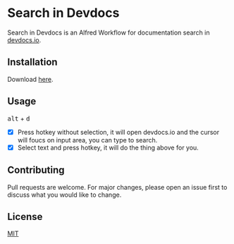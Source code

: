 # Search in Devdocs
Search in Devdocs is an Alfred Workflow for documentation search in [devdocs.io](https://devdocs.io).

## Installation
Download [here](https://github.com/willbchang/alfred-search-in-devdocs/raw/master/Search%20in%20DevDocs.alfredworkflow).

## Usage
<kbd>alt</kbd> + <kbd>d</kbd>
- [x] Press hotkey without selection, it will open devdocs.io and the cursor will foucs on input area, you can type to search.
- [x] Select text and press hotkey, it will do the thing above for you.

## Contributing
Pull requests are welcome. For major changes, please open an issue first to discuss what you would like to change.

## License
[MIT](LICENSE)
